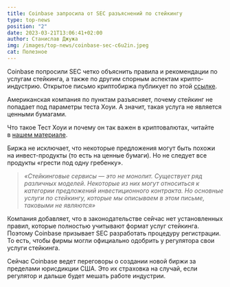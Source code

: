 ```yaml
---
title: Coinbase запросила от SEC разъяснений по стейкингу
type: top-news
position: "2"
date: 2023-03-21T13:06:41+02:00
author: Станислав Джужа
img: /images/top-news/coinbase-sec-c6u2in.jpeg
cat: Полезное
---
```

Coinbase попросили SEC четко объяснить правила и рекомендации по услугам стейкинга, а также по другим спорным аспектам крипто-индустрию. Открытое письмо криптобиржа публикует по этой [ссылке](https://assets.ctfassets.net/c5bd0wqjc7v0/37LaXLBCdgLHa7GE4TPnmw/7824df367e12f4136951db794a5df63d/Staking_Comment_Letter_3-20-2023_FINAL.pdf).

Американская компания по пунктам разъясняет, почему стейкинг не попадает под параметры теста Хоуи. А значит, такая услуга не является ценными бумагами.

Что такое Тест Хоуи и почему он так важен в криптовалютах, читайте в [нашем материале](https://incrypted.com/howies-test/).

Биржа не исключает, что некоторые предложения могут быть похожи на инвест-продукты (то есть на ценные бумаги). Но не следует все продукты «грести под одну гребенку».

> *«Стейкинговые сервисы — это не монолит. Существует ряд различных моделей. Некоторые из них могут относиться к категории предложений инвестиционного контракта. Но основные услуги по стейкингу, которые мы описываем в этом письме, таковыми не являются»*

Компания добавляет, что в законодательстве сейчас нет установленных правил, которые полностью учитывают формат услуг стейкинга. Поэтому Coinbase призывает SEC разработать процедуру регистрации. То есть, чтобы фирмы могли официально одобрить у регулятора свои услуги стейкинга.

Сейчас Coinbase ведет переговоры о создании новой биржи за пределами юрисдикции США. Это их страховка на случай, если регулятор и дальше будет мешать работе индустрии.